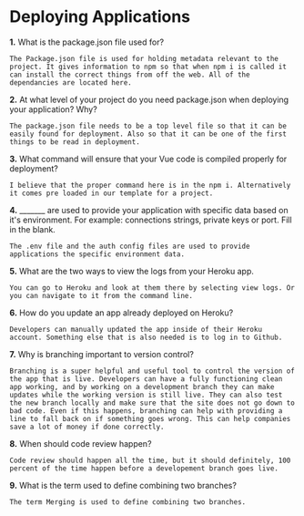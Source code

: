# Deploying Applications

**1.** What is the package.json file used for?
<!-- enter you answer in the space below -->
```
The Package.json file is used for holding metadata relevant to the project. It gives information to npm so that when npm i is called it can install the correct things from off the web. All of the dependancies are located here.
``` 
**2.** At what level of your project do you need package.json when deploying your application? Why?
<!-- enter you answer in the space below -->
```
The package.json file needs to be a top level file so that it can be easily found for deployment. Also so that it can be one of the first things to be read in deployment.
```
**3.** What command will ensure that your Vue code is compiled properly for deployment?
<!-- enter you answer in the space below -->
```
I believe that the proper command here is in the npm i. Alternatively it comes pre loaded in our template for a project.
```
**4.** _______ are used to provide your application with specific data based on it's environment. For example: connections strings, private keys or port. Fill in the blank.
<!-- enter you answer in the space below -->
```
The .env file and the auth config files are used to provide applications the specific environment data.
```
**5.** What are the two ways to view the logs from your Heroku app.
<!-- enter you answer in the space below -->
```
You can go to Heroku and look at them there by selecting view logs. Or you can navigate to it from the command line.
```
**6.** How do you update an app already deployed on Heroku?
<!-- enter you answer in the space below -->
```
Developers can manually updated the app inside of their Heroku account. Something else that is also needed is to log in to Github.
```
**7.** Why is branching important to version control?
<!-- enter you answer in the space below -->
```
Branching is a super helpful and useful tool to control the version of the app that is live. Developers can have a fully functioning clean app working, and by working on a development branch they can make updates while the working version is still live. They can also test the new branch locally and make sure that the site does not go down to bad code. Even if this happens, branching can help with providing a line to fall back on if something goes wrong. This can help companies save a lot of money if done correctly.
```
**8.** When should code review happen?
<!-- enter you answer in the space below -->
```
Code review should happen all the time, but it should definitely, 100 percent of the time happen before a developement branch goes live.
```
**9.** What is the term used to define combining two branches?
<!-- enter you answer in the space below -->
```
The term Merging is used to define combining two branches.
```
